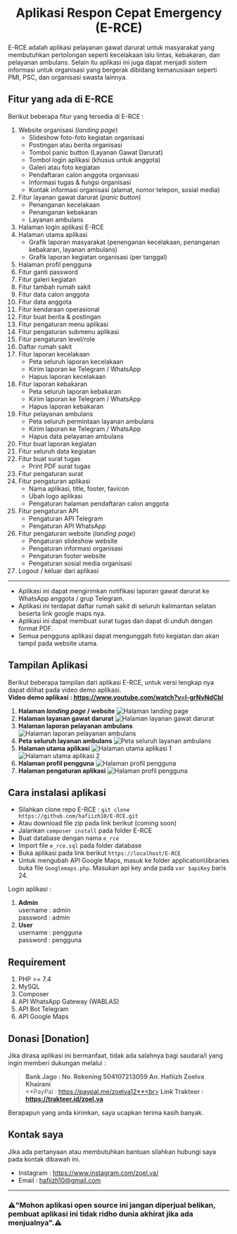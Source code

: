 **<h1 align="center">Aplikasi Respon Cepat Emergency (E-RCE)</h1>**

E-RCE adalah aplikasi pelayanan gawat darurat untuk masyarakat yang membutuhkan pertolongan seperti kecelakaan lalu lintas, kebakaran, dan pelayanan ambulans. Selain itu aplikasi ini juga dapat menjadi sistem informasi untuk organisasi yang bergerak dibidang kemanusiaan seperti PMI, PSC, dan organisasi swasta lainnya.

## Fitur yang ada di E-RCE
Berikut beberapa fitur yang tersedia di E-RCE :
1. Website organisasi (*landing page*)
    - Slideshow foto-foto kegiatan organisasi
    - Postingan atau berita organisasi
    - Tombol panic button (Layanan Gawat Darurat)
    - Tombol login aplikasi (khusus untuk anggota)
    - Galeri atau foto kegiatan
    - Pendaftaran calon anggota organisasi
    - Informasi tugas & fungsi organisasi
    - Kontak informasi organisasi (alamat, nomor telepon, sosial media)
2. Fitur layanan gawat darurat (*panic button*)
    - Penanganan kecelakaan
    - Penanganan kebakaran
    - Layanan ambulans
3. Halaman login aplikasi E-RCE
4. Halaman utama aplikasi
    - Grafik laporan masyarakat (penenganan kecelakaan, penanganan kebakaran, layanan ambulans)
    - Grafik laporan kegiatan organisasi (per tanggal)
5. Halaman profil pengguna
6. Fitur ganti password
7. Fitur galeri kegiatan
8. Fitur tambah rumah sakit
9. Fitur data calon anggota
10. Fitur data anggota
11. Fitur kendaraan operasional
12. Fitur buat berita & postingan
13. Fitur pengaturan menu aplikasi
14. Fitur pengaturan submenu aplikasi
15. Fitur pengaturan level/role
16. Daftar rumah sakit
17. Fitur laporan kecelakaan
    - Peta seluruh laporan kecelakaan
    - Kirim laporan ke Telegram / WhatsApp
    - Hapus laporan kecelakaan
18. Fitur laporan kebakaran
    - Peta seluruh laporan kebakaran
    - Kirim laporan ke Telegram / WhatsApp
    - Hapus laporan kebakaran
19. Fitur pelayanan ambulans
    - Peta seluruh permintaan layanan ambulans
    - Kirim laporan ke Telegram / WhatsApp
    - Hapus data pelayanan ambulans
20. Fitur buat laporan kegiatan
21. Fitur seluruh data kegiatan
22. Fitur buat surat tugas
    - Print PDF surat tugas
23. Fitur pengaturan surat
24. Fitur pengaturan aplikasi
    - Nama aplikasi, title, footer, favicon
    - Ubah logo aplikasi
    - Pengaturan halaman pendaftaran calon anggota
25. Fitur pengaturan API
    - Pengaturan API Telegram
    - Pengaturan API WhatsApp
26. Fitur pengaturan website (*landing page*)
    - Pengaturan slideshow website
    - Pengaturan informasi organisasi
    - Pengaturan footer website
    - Pengaturan sosial media organisasi
27. Logout / keluar dari aplikasi

<hr>

- Aplikasi ini dapat mengirimkan notifikasi laporan gawat darurat ke WhatsApp anggota / grup Telegram.
- Aplikasi ini terdapat daftar rumah sakit di seluruh kalimantan selatan beserta link google maps nya.
- Aplikasi ini dapat membuat surat tugas dan dapat di unduh dengan format PDF.
- Semua pengguna aplikasi dapat mengunggah foto kegiatan dan akan tampil pada website utama.

## Tampilan Aplikasi
Berikut beberapa tampilan dari aplikasi E-RCE, untuk versi lengkap nya dapat dilihat pada video demo aplikasi.<br>
**Video demo aplikasi : https://www.youtube.com/watch?v=l-grNvNdCbI**

1. **Halaman *landing page* / website**
![Halaman landing page](https://raw.githubusercontent.com/hafiizh10/E-RCE/master/assets/screenshot/halaman%20landing%20page.png)
2. **Halaman layanan gawat darurat**
![Halaman layanan gawat darurat](https://raw.githubusercontent.com/hafiizh10/E-RCE/master/assets/screenshot/halaman%20layanan%20gawat%20darurat.png)
3. **Halaman laporan pelayanan ambulans**
![Halaman laporan pelayanan ambulans](https://raw.githubusercontent.com/hafiizh10/E-RCE/master/assets/screenshot/halaman%20laporan%20pelayanan.png)
4. **Peta seluruh layanan ambulans**
![Peta seluruh layanan ambulans](https://raw.githubusercontent.com/hafiizh10/E-RCE/master/assets/screenshot/peta%20seluruh%20layanan.png)
5. **Halaman utama aplikasi**
![Halaman utama aplikasi 1](https://raw.githubusercontent.com/hafiizh10/E-RCE/master/assets/screenshot/halaman%20utama%201.png)
![Halaman utama aplikasi 2](https://raw.githubusercontent.com/hafiizh10/E-RCE/master/assets/screenshot/halaman%20utama%202.png)
6. **Halaman profil pengguna**
![Halaman profil pengguna](https://raw.githubusercontent.com/hafiizh10/E-RCE/master/assets/screenshot/halaman%20profile.png)
7. **Halaman pengaturan aplikasi**
![Halaman profil pengguna](https://raw.githubusercontent.com/hafiizh10/E-RCE/master/assets/screenshot/halaman%20pengaturan%20aplikasi.png)

## Cara instalasi aplikasi
- Silahkan clone repo E-RCE : `git clone https://github.com/hafiizh10/E-RCE.git`
- Atau download file zip pada link berikut (coming soon)
- Jalankan `composer install` pada folder E-RCE
- Buat database dengan nama `e_rce`
- Import file `e_rce.sql` pada folder database
- Buka aplikasi pada link berikut `https://localhost/E-RCE`
- Untuk mengubah API Google Maps, masuk ke folder application\libraries buka file `Googlemaps.php`. Masukan api key anda pada `var $apiKey` baris 24.

Login aplikasi : 
1. **Admin**<br>
username : admin<br>
password : admin
2. **User**<br>
username : pengguna<br>
password : pengguna

## Requirement
1. PHP >= 7.4 
2. MySQL
3. Composer
4. API WhatsApp Gateway (WABLAS)
5. API Bot Telegram
6. API Google Maps

## Donasi [Donation]
Jika dirasa aplikasi ini bermanfaat, tidak ada salahnya bagi saudara/i yang ingin memberi dukungan melalui :
> **Bank Jago : No. Rekening 504107213059 An. Hafiizh Zoelva Khairani**<br>
> **PayPal : https://paypal.me/zoelva12**<br>
> **Link Trakteer : https://trakteer.id/zoel.va**

Berapapun yang anda kirimkan, saya ucapkan terima kasih banyak.

## Kontak saya
Jika ada pertanyaan atau membutuhkan bantuan silahkan hubungi saya pada kontak dibawah ini.
- Instagram : https://www.instagram.com/zoel.va/
- Email : hafiizh10@gmail.com

<hr>

**<h3>⚠️"Mohon aplikasi open source ini jangan diperjual belikan, pembuat aplikasi ini tidak ridho dunia akhirat jika ada menjualnya".⚠️</h3>**
